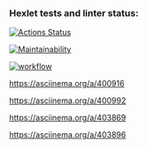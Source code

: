 ### Hexlet tests and linter status:
[![Actions Status](https://github.com/5Manya5/frontend-project-lvl1/workflows/hexlet-check/badge.svg)](https://github.com/5Manya5/frontend-project-lvl1/actions)

[![Maintainability](https://api.codeclimate.com/v1/badges/dfc50c2d88cd46d069c1/maintainability)](https://codeclimate.com/github/hexlet-boilerplates/nodejs-package/maintainability)

[![workflow](https://github.com/5Manya5/frontend-project-lvl1/actions/workflows/superlinter.yml/badge.svg)](https://github.com/5Manya5/frontend-project-lvl1/actions/workflows/node.js.yml)

https://asciinema.org/a/400916

https://asciinema.org/a/400992

https://asciinema.org/a/403869

https://asciinema.org/a/403896